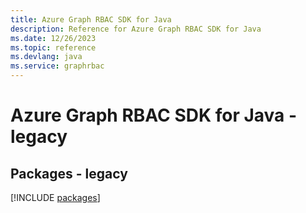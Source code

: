 ```yaml
---
title: Azure Graph RBAC SDK for Java
description: Reference for Azure Graph RBAC SDK for Java
ms.date: 12/26/2023
ms.topic: reference
ms.devlang: java
ms.service: graphrbac
---
```

# Azure Graph RBAC SDK for Java - legacy
## Packages - legacy
[!INCLUDE [packages](graph-rbac-index.md)]